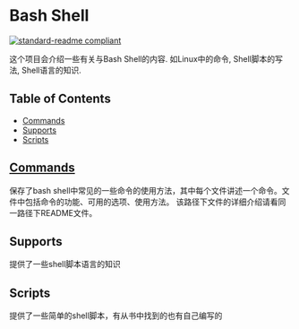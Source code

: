 # Bash Shell
[![standard-readme compliant](https://img.shields.io/badge/readme%20style-standard-brightgreen.svg?style=flat-square)](https://github.com/RichardLitt/standard-readme)

这个项目会介绍一些有关与Bash Shell的内容. 如Linux中的命令, Shell脚本的写法, Shell语言的知识.

## Table of Contents
- [Commands](#commands)
- [Supports](#supports)
- [Scripts](#scripts)

## [Commands](Commands/README.md)
保存了bash shell中常见的一些命令的使用方法，其中每个文件讲述一个命令。文件中包括命令的功能、可用的选项、使用方法。
该路径下文件的详细介绍请看同一路径下README文件。

## Supports
提供了一些shell脚本语言的知识

## Scripts
提供了一些简单的shell脚本，有从书中找到的也有自己编写的
